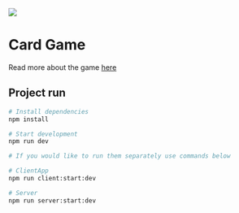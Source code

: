 ![](https://img.shields.io/badge/Node.js-v14.16.0-green)

# Card Game

Read more about the game [here](https://github.com/n1md7/card-game/wiki)

## Project run

```bash
# Install dependencies
npm install

# Start development
npm run dev
```

```bash
# If you would like to run them separately use commands below

# ClientApp
npm run client:start:dev

# Server
npm run server:start:dev
```

